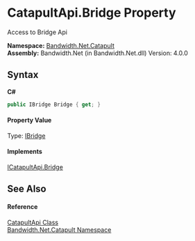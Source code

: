﻿# CatapultApi.Bridge Property 
 

Access to Bridge Api

**Namespace:**&nbsp;<a href ="N_Bandwidth_Net_Catapult.md">Bandwidth.Net.Catapult</a><br />**Assembly:**&nbsp;Bandwidth.Net (in Bandwidth.Net.dll) Version: 4.0.0

## Syntax

**C#**<br />
``` C#
public IBridge Bridge { get; }
```


#### Property Value
Type: <a href ="T_Bandwidth_Net_Catapult_IBridge.md">IBridge</a>

#### Implements
<a href ="P_Bandwidth_Net_Catapult_ICatapultApi_Bridge.md">ICatapultApi.Bridge</a><br />

## See Also


#### Reference
<a href ="T_Bandwidth_Net_Catapult_CatapultApi.md">CatapultApi Class</a><br /><a href ="N_Bandwidth_Net_Catapult.md">Bandwidth.Net.Catapult Namespace</a><br />